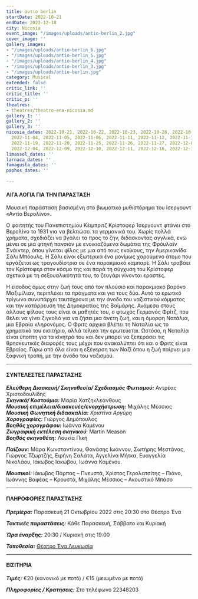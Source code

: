 ```yaml
---
title: αντιο berlin
startDate: 2022-10-21
endDate: 2022-12-18
city: Nicosia
event_image: "/images/uploads/antio-berlin_2.jpg"
cover_image: ''
gallery_images:
- "/images/uploads/antio-berlin_6.jpg"
- "/images/uploads/antio-berlin_5.jpg"
- "/images/uploads/antio-berlin_4.jpg"
- "/images/uploads/antio-berlin_3.jpg"
- "/images/uploads/antio-berlin.jpg"
category: Musical
extended: false
critic_link: ''
critic_title: ''
critic_p: ''
theatres:
- theatres/theatro-ena-nicosia.md
gallery_1: ''
gallery_2: ''
gallery_3: ''
nicosia_dates: 2022-10-21, 2022-10-22, 2022-10-23, 2022-10-28, 2022-10-29, 2022-10-30,
  2022-11-04, 2022-11-05, 2022-11-06, 2022-11-11, 2022-11-12, 2022-11-13, 2022-11-18,
  2022-11-19, 2022-11-20, 2022-11-25, 2022-11-26, 2022-11-27, 2022-12-02, 2022-12-03,
  2022-12-04, 2022-12-09, 2022-12-10, 2022-12-11, 2022-12-16, 2022-12-17, 2022-12-18
limassol_dates: ''
larnaca_dates: ''
famagusta_dates: ''
paphos_dates: ''

---
```

#### ΛΙΓΑ ΛΟΓΙΑ ΓΙΑ ΤΗΝ ΠΑΡΑΣΤΑΣΗ

Μουσική παράσταση βασισμένη στο βιωματικό μυθιστόρημα του Ισεργουντ «Αντίο Βερολίνο».

Ο φοιτητής του Πανεπιστημίου Κέιμπριτζ Κρίστοφερ Ίσεργουντ φτάνει στο Βερολίνο το 1931 για να βελτιώσει τα γερμανικά του. Χωρίς πολλά χρήματα, σχεδιάζει να βγάλει τα προς το ζην, διδάσκοντας αγγλικά, ενώ μένει σε μια φτηνή πανσιόν με ενοικιαζόμενα δωμάτια της Φρόυλαϊν Σνάιντερ, όπου γίνεται φίλος με μια από τους ενοίκους, την Αμερικανίδα Σάλι Μπόουλς. Η Σάλι είναι εξωτερικά ένα μονίμως χαρούμενο άτομο που εργάζεται ως τραγουδίστρια σε ένα παρακμιακό καμπαρέ. Η Σάλι τραβάει τον Κρίστοφερ στον κόσμο της και παρά τη σύγχυση του Κρίστοφερ σχετικά με τη σεξουαλικότητά του, το ζευγάρι γίνονται εραστές.

Η είσοδος όμως στην ζωή τους από τον πλούσιο και παρακμιακό βαρόνο Μαξιμίλιαν, περιπλέκει τα πράγματα και για τους δύο. Αυτό το ερωτικό τρίγωνο συνυπάρχει ταυτόχρονα με την άνοδο του ναζιστικού κόμματος και την κατάρρευση της Δημοκρατίας της Βαϊμάρης. Ανάμεσα στους άλλους φίλους τους είναι οι μαθητές του, ο φτωχός Γερμανός Φρίτζ, που θέλει να γίνει ζιγκολό για να ζήσει μια άνετη ζωή, και η όμορφη Νατάλια, μια Εβραία κληρονόμος. Ο Φριτς αρχικά βλέπει τη Ναταλία ως το χρηματικό του εισιτήριο, αλλά τελικά την ερωτεύεται. Ωστόσο, η Ναταλία είναι ύποπτη για τα κίνητρά του και δεν μπορεί να ξεπεράσει τις θρησκευτικές διαφορές τους μέχρι που ανακαλύπτει ότι και ο Φριτς είναι Εβραίος. Γύρω από όλα είναι η εξέγερση των Ναζί όπου η ζωή παίρνει μια ξαφνική τροπή, με την άνοδο του ναζισμού.

***

#### ΣΥΝΤΕΛΕΣΤΕΣ ΠΑΡΑΣΤΑΣΗΣ

**_Ελεύθερη Διασκευή/ Σκηνοθεσία/ Σχεδιασμός Φωτισμού:_** Αντρέας Χριστοδουλίδης  
**_Σκηνικά/ Κοστούμια:_** Μαρία Χατζηκλεάνθους  
**_Μουσική επιμέλεια/διασκευές/ενορχήστρωση:_** Μιχάλης Μέσσιος  
**_Μουσική Φωνητική διδασκαλία:_** _Xριστίνα Αργύρη  
**Χορογραφίες:**_ Γιώργος Δημόπουλος  
**_Βοηθός χορογράφου:_** Ιωάννα Καμένου  
**_Ζωγραφική εκτέλεση σκηνικού_**: Martin Meason  
**_Βοηθός σκηνοθέτη:_** Λουκία Πική

**_Παίζουν:_** Μάρα Κωνσταντίνου, Θανάσης Ιωάννου, Σωτήρης Μεστάνας, Γιώργος Τζωρτζής, Ειρήνη Σαλάτα, Αγγελίνα Μήτκα, Ευαγγελία Νικολάου, Ιάκωβος Ιακώβου, Ιωάννα Καμένου.

**_Μουσικοί:_** Ιάκωβος Πάρπας – Πνευστά, Χρίστος Γερολατσίτης – Πιάνο, Ιωάννης Βαφέας – Κρουστά, Μιχάλης Μέσσιος – Ακουστικό Μπάσο

***

#### ΠΛΗΡΟΦΟΡΙΕΣ ΠΑΡΑΣΤΑΣΗΣ

**_Πρεμίερα:_** Παρασκευή 21 Οκτωβρίου 2022 στις 20:30 στο Θέατρο Ένα

**_Τακτικές παραστάσεις:_** Κάθε Παρασκευή, Σάββατο και Κυριακή

**_Ώρα έναρξης:_** 20:30 / Κυριακή στις 19:00

**_Τοποθεσία:_** [Θέατρο Ένα Λευκωσία](?#map)

***

#### ΕΙΣΙΤΗΡΙΑ

**_Τιμές:_** €20 (κανονικό με ποτό) / €15 (μειωμένο με ποτό)

**_Πληροφορίες / Κρατήσεις:_** Στο τηλέφωνο 22348203
